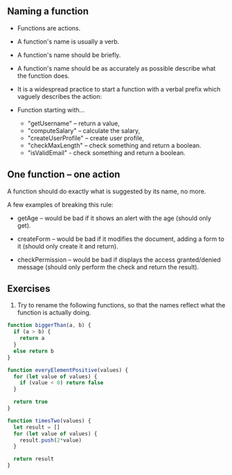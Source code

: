 ## Naming a function

* Functions are actions.

* A function's name is usually a verb.

* A function's name should be briefly.

* A function's name should be as accurately as possible describe what the function does.

* It is a widespread practice to start a function with a verbal prefix which vaguely describes the action:

* Function starting with…

  - "getUsername" – return a value,
  - "computeSalary" – calculate the salary,
  - "createUserProfile" – create user profile,
  - "checkMaxLength" – check something and return a boolean.
  - "isValidEmail" - check something and return a boolean.

## One function – one action

A function should do exactly what is suggested by its name, no more.

A few examples of breaking this rule:


* getAge – would be bad if it shows an alert with the age (should only get).

* createForm – would be bad if it modifies the document, adding a form to it (should only create it and return).

* checkPermission – would be bad if displays the access granted/denied message (should only perform the check and return the result).

## Exercises

1. Try to rename the following functions, so that the names reflect what the function is actually doing.

```javascript
function biggerThan(a, b) {
  if (a > b) {
    return a
  }
  else return b
}

function everyElementPositive(values) {
  for (let value of values) {
    if (value < 0) return false
  }

  return true
}

function timesTwo(values) {
  let result = []
  for (let value of values) {
    result.push(2*value)
  }

  return result
}
```
